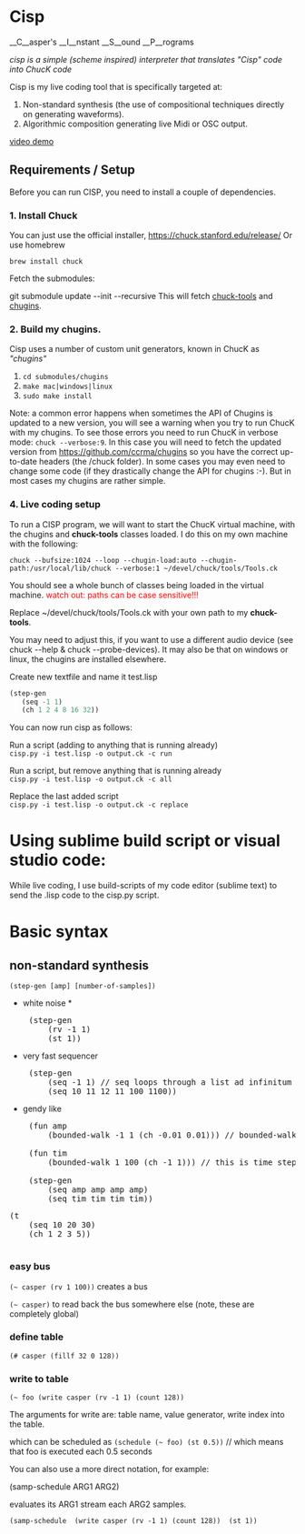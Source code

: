 # Cisp 

__C__asper's __I__nstant __S__ound __P__rograms

*cisp is a simple (scheme inspired) interpreter that translates "Cisp" code into ChucK code*

Cisp is my live coding tool that is specifically targeted at:
1. Non-standard synthesis (the use of compositional techniques directly on generating waveforms).
2. Algorithmic composition generating live Midi or OSC output.

[video demo](https://www.casperschipper.nl/v2/uncategorized/a-few-noisy-etudes-in-cisp/)

## Requirements / Setup

Before you can run CISP, you need to install a couple of dependencies. 

### 1. Install Chuck

You can just use the official installer, https://chuck.stanford.edu/release/
Or use homebrew 

`brew install chuck`

Fetch the submodules:

git submodule update --init --recursive
This will fetch [chuck-tools](https://github.com/casperschipper/ChucK-Tools) and [chugins](https://github.com/casperschipper/chugins). 

### 2. Build my chugins.

Cisp uses a number of custom unit generators, known in ChucK as *"chugins"*
1. `cd submodules/chugins`
2. `make mac|windows|linux`
3. `sudo make install`

Note: a common error happens when sometimes the API of Chugins is updated to a new version, you will see a warning when you try to run ChucK with my chugins. To see those errors you need to run ChucK in verbose mode: `chuck --verbose:9`.
In this case you will need to fetch the updated version from https://github.com/ccrma/chugins so you have the correct up-to-date headers (the /chuck folder). In some cases you may even need to change some code (if they drastically change the API for chugins :-). But in most cases my chugins are rather simple.

### 4. Live coding setup

To run a CISP program, we will want to start the ChucK virtual machine, with the chugins and __chuck-tools__ classes loaded.
I do this on my own machine with the following:

`chuck --bufsize:1024 --loop --chugin-load:auto --chugin-path:/usr/local/lib/chuck --verbose:1 ~/devel/chuck/tools/Tools.ck`

You should see a whole bunch of classes being loaded in the virtual machine.
<span style="color:red">watch out: paths can be case sensitive!!!</span>

Replace ~/devel/chuck/tools/Tools.ck with your own path to my __chuck-tools__.

You may need to adjust this, if you want to use a different audio device (see chuck --help & chuck --probe-devices).
It may also be that on windows or linux, the chugins are installed elsewhere.

Create new textfile and name it test.lisp

```lisp
(step-gen
   (seq -1 1)
   (ch 1 2 4 8 16 32))
```

You can now run cisp as follows:

Run a script (adding to anything that is running already)  
`cisp.py -i test.lisp -o output.ck -c run`

Run a script, but remove anything that is running already  
`cisp.py -i test.lisp -o output.ck -c all`

Replace the last added script  
`cisp.py -i test.lisp -o output.ck -c replace`


# Using sublime build script or visual studio code:

While live coding, I use build-scripts of my code editor (sublime text) to send the .lisp code to the cisp.py script. 

# Basic syntax

## non-standard synthesis

`(step-gen [amp] [number-of-samples])`


* white noise *
<pre>
	(step-gen 
  		(rv -1 1) 
  		(st 1))</pre>


* very fast sequencer
<pre>
	(step-gen
  		(seq -1 1) // seq loops through a list ad infinitum -1 1 -1 1 -1 1 etc..
  		(seq 10 11 12 11 100 1100)) 
</pre>
* gendy like

<pre>
	(fun amp
		(bounded-walk -1 1 (ch -0.01 0.01))) // bounded-walk min max step

	(fun tim
		(bounded-walk 1 100 (ch -1 1))) // this is time steps

	(step-gen
		(seq amp amp amp amp)
		(seq tim tim tim tim)) 
</pre>

<pre>
(t
	(seq 10 20 30)
	(ch 1 2 3 5))
	
</pre>

### easy bus


`(~ casper (rv 1 100))` creates a bus

`(~ casper)` to read back the bus somewhere else (note, these are completely global)

### define table

`(# casper (fillf 32 0 128))`

### write to table

`(~ foo (write casper (rv -1 1) (count 128))`

The arguments for write are: table name, value generator, write index into the table.

which can be scheduled as
`(schedule (~ foo) (st 0.5))` // which means that foo is executed each 0.5 seconds

You can also use a more direct notation, for example:

(samp-schedule ARG1 ARG2)

evaluates its ARG1 stream each ARG2 samples.

`(samp-schedule 
	(write casper (rv -1 1) (count 128)) 
	(st 1))
`





